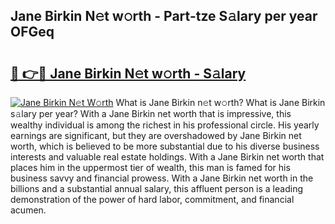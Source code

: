 ## Jane Birkin N𝚎t w𝚘rth - Part-tze S𝚊lary per year OFGeq

# <h2><a href="http://gc0av8.nevu.top/?p=Jane+Birkin">🔗 👉🔴 Jane Birkin N𝚎t w𝚘rth - S𝚊lary</a></h2>

[![Jane Birkin N𝚎t W𝚘rth](https://i.imgur.com/Oavwk0R.jpeg)](http://gc0av8.nevu.top/?p=Jane+Birkin)
What is Jane Birkin n𝚎t w𝚘rth? What is Jane Birkin s𝚊lary per year?
With a Jane Birkin net worth that is impressive, this wealthy individual is among the richest in his professional circle. His yearly earnings are significant, but they are overshadowed by Jane Birkin net worth, which is believed to be more substantial due to his diverse business interests and valuable real estate holdings. With a Jane Birkin net worth that places him in the uppermost tier of wealth, this man is famed for his business savvy and financial prowess. With a Jane Birkin net worth in the billions and a substantial annual salary, this affluent person is a leading demonstration of the power of hard labor, commitment, and financial acumen.
